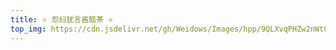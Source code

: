 ```yaml
---
title: ⭐ 怨妇犹言酱醋茶 ⭐
top_img: https://cdn.jsdelivr.net/gh/Weidows/Images/hpp/9QLXvqPHZw2nWtG.jpg
---
```


<!--
 * @Author: Weidows
 * @Date: 2020-08-25 11:15:06
 * @LastEditors: Weidows
 * @LastEditTime: 2020-11-30 21:45:17
 * @FilePath: \Weidowsd:\Game\Demo\Github\Blog\source\artitalk\my_artitalk.md
-->

<div class="is-container"></div>
<script src="https://unpkg.com/ispeak/index.js"></script>
<script>
  new Speak({
    nickname: "👽Weidows",
    per_page: 7,
    owner: "Weidows",
    repo: "Blog-artitalk",
    defaultLabelName: "Default",
    defaultLabelColor: "#03edf9",
    // highlight样式
    highlightcss:
      "https://cdn.bootcdn.net/ajax/libs/highlight.js/10.1.1/styles/monokai-sublime.min.css",
    emojiLabel: {
      Coder: "🎯",
      日常: "💬",
      Whoiam: "😶",
      想法: "💫",
      TODO: "🚧",
      随便说说: "🎈",
      测试: "👻",
    },
    prevBtn:
      '<a class="btn-beautify button--animated left larger prev red" href="#" title="上一页" style="display:none;float:left" data-pjax-state=""><i class="far fa-hand-point-left fa-fw"></i> 上一页</a>',
    nextBtn:
      '<a class="btn-beautify button--animated larger next red" href="#" title="下一页" style="float: right; display: block;" data-pjax-state=""><i class="far fa-hand-point-right fa-fw"></i> 下一页</a>',
  });
</script>
